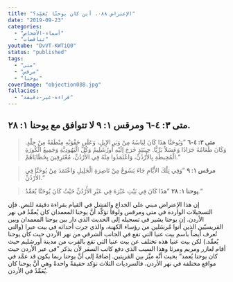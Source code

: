 ```yaml
---
title: "الإعتراض ٠٨٨، أين كان يوحنّا يُعَمِّد؟"
date: "2019-09-23"
categories:
  - "أسماء-الأشخاص"
  - "تناقضات"
youtube: "DvVT-KWTiQ0"
status: "published"
tags:
  - "متى"
  - "مرقس"
  - "يوحنا"
coverImage: "objection088.jpg"
fallacies:
  - "قراءة-غير-دقيقة"
---
```


## **متى ٣: ٤-٦ ومرقس ١: ٩ لا تتوافق مع يوحنا ١: ٢٨.**

> **متى ٣: ٤-٦** ”وَيُوحَنَّا هذَا كَانَ لِبَاسُهُ مِنْ وَبَرِ الإِبِلِ، وَعَلَى حَقْوَيْهِ مِنْطَقَةٌ مِنْ جِلْدٍ. وَكَانَ طَعَامُهُ جَرَادًا وَعَسَلاً بَرِّيًّا. حِينَئِذٍ خَرَجَ إِلَيْهِ أُورُشَلِيمُ وَكُلُّ الْيَهُودِيَّةِ وَجَمِيعُ الْكُورَةِ الْمُحِيطَةِ بِالأُرْدُنِّ، وَاعْتَمَدُوا مِنْهُ فِي الأُرْدُنِّ، مُعْتَرِفِينَ بِخَطَايَاهُمْ.“

> **مرقس ١: ٩** ”وَفِي تِلْكَ الأَيَّامِ جَاءَ يَسُوعُ مِنْ نَاصِرَةِ الْجَلِيلِ وَاعْتَمَدَ مِنْ يُوحَنَّا فِي الأُرْدُنِّ.“

> **يوحنا ١: ٢٨** ”هذَا كَانَ فِي بَيْتِ عَبْرَةَ فِي عَبْرِ الأُرْدُنِّ حَيْثُ كَانَ يُوحَنَّا يُعَمِّدُ.“

إن هذا الإعتراض مبني على الخداع والفشل في القيام بقراءة دقيقة للنص. فإن التسجيلات الواردة في متى ومرقس ولوقا تؤكِّد أنَّ يوحنا المعمدان كان يُعمِّدُ في نهر الأردن. إن يوحنا يشير في تسجيله إلى الحديث الذي دار بين يوحنا المعمدان وبين الفريسيّين الذين أتوا مُرسَلين من رؤساء الكهنة، والذي جرت أحداثه في بيت عبرا (والتي تُعرف أيضاً باسم بيت عنيا التي تقع في الجانب الشرقي من نهر الأردن حيث كان يوحنا يُعمِّد.) لكن بيت عنيا هذه تختلف عن بيت عنيا التي تقع بالقرب من مدينة أورشليم حيث أقام لعازر ومريم ومرثا وهذا السبب الذي دفع كاتب السفر لأن يذكر ”في عبر الأردن حيث كان يوحنا يُعمد“ بحيث أنَّه ميَّز بين القريتين. إضافةً إلى أنَّ يوحنا ربما يكون قد عمَّد في مواقع مختلفة في نهر الأردن، فالسرديات الثلاث تؤكد حقيقةً واحدةً وهي أنَّ يوحنا كان يُعَمِّدُ في الأردن.
